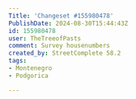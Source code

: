 ```yaml
---
Title: 'Changeset #155980478'
PublishDate: 2024-08-30T15:44:43Z
id: 155980478
user: TheTreeofPasts
comment: Survey housenumbers
created_by: StreetComplete 58.2
tags:
- Montenegro
- Podgorica

---
```

